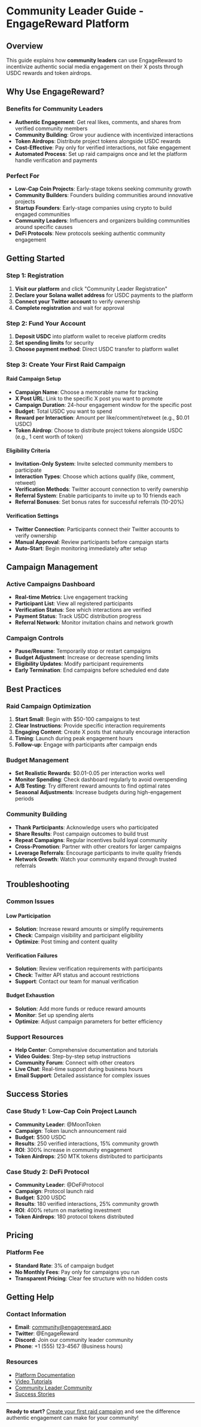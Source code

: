 # Community Leader Guide - EngageReward Platform

## Overview
This guide explains how **community leaders** can use EngageReward to incentivize authentic social media engagement on their X posts through USDC rewards and token airdrops.

## Why Use EngageReward?

### **Benefits for Community Leaders**
- **Authentic Engagement**: Get real likes, comments, and shares from verified community members
- **Community Building**: Grow your audience with incentivized interactions
- **Token Airdrops**: Distribute project tokens alongside USDC rewards
- **Cost-Effective**: Pay only for verified interactions, not fake engagement
- **Automated Process**: Set up raid campaigns once and let the platform handle verification and payments

### **Perfect For**
- **Low-Cap Coin Projects**: Early-stage tokens seeking community growth
- **Community Builders**: Founders building communities around innovative projects
- **Startup Founders**: Early-stage companies using crypto to build engaged communities
- **Community Leaders**: Influencers and organizers building communities around specific causes
- **DeFi Protocols**: New protocols seeking authentic community engagement

## Getting Started

### **Step 1: Registration**
1. **Visit our platform** and click "Community Leader Registration"
2. **Declare your Solana wallet address** for USDC payments to the platform
3. **Connect your Twitter account** to verify ownership
4. **Complete registration** and wait for approval

### **Step 2: Fund Your Account**
1. **Deposit USDC** into platform wallet to receive platform credits
2. **Set spending limits** for security
3. **Choose payment method**: Direct USDC transfer to platform wallet

### **Step 3: Create Your First Raid Campaign**

#### **Raid Campaign Setup**
- **Campaign Name**: Choose a memorable name for tracking
- **X Post URL**: Link to the specific X post you want to promote
- **Campaign Duration**: 24-hour engagement window for the specific post
- **Budget**: Total USDC you want to spend
- **Reward per Interaction**: Amount per like/comment/retweet (e.g., $0.01 USDC)
- **Token Airdrop**: Choose to distribute project tokens alongside USDC (e.g., 1 cent worth of token)

#### **Eligibility Criteria**
- **Invitation-Only System**: Invite selected community members to participate
- **Interaction Types**: Choose which actions qualify (like, comment, retweet)
- **Verification Methods**: Twitter account connection to verify ownership
- **Referral System**: Enable participants to invite up to 10 friends each
- **Referral Bonuses**: Set bonus rates for successful referrals (10-20%)

#### **Verification Settings**
- **Twitter Connection**: Participants connect their Twitter accounts to verify ownership
- **Manual Approval**: Review participants before campaign starts
- **Auto-Start**: Begin monitoring immediately after setup

## Campaign Management

### **Active Campaigns Dashboard**
- **Real-time Metrics**: Live engagement tracking
- **Participant List**: View all registered participants
- **Verification Status**: See which interactions are verified
- **Payment Status**: Track USDC distribution progress
- **Referral Network**: Monitor invitation chains and network growth

### **Campaign Controls**
- **Pause/Resume**: Temporarily stop or restart campaigns
- **Budget Adjustment**: Increase or decrease spending limits
- **Eligibility Updates**: Modify participant requirements
- **Early Termination**: End campaigns before scheduled end date

## Best Practices

### **Raid Campaign Optimization**
1. **Start Small**: Begin with $50-100 campaigns to test
2. **Clear Instructions**: Provide specific interaction requirements
3. **Engaging Content**: Create X posts that naturally encourage interaction
4. **Timing**: Launch during peak engagement hours
5. **Follow-up**: Engage with participants after campaign ends

### **Budget Management**
- **Set Realistic Rewards**: $0.01-0.05 per interaction works well
- **Monitor Spending**: Check dashboard regularly to avoid overspending
- **A/B Testing**: Try different reward amounts to find optimal rates
- **Seasonal Adjustments**: Increase budgets during high-engagement periods

### **Community Building**
- **Thank Participants**: Acknowledge users who participated
- **Share Results**: Post campaign outcomes to build trust
- **Repeat Campaigns**: Regular incentives build loyal community
- **Cross-Promotion**: Partner with other creators for larger campaigns
- **Leverage Referrals**: Encourage participants to invite quality friends
- **Network Growth**: Watch your community expand through trusted referrals



## Troubleshooting

### **Common Issues**

#### **Low Participation**
- **Solution**: Increase reward amounts or simplify requirements
- **Check**: Campaign visibility and participant eligibility
- **Optimize**: Post timing and content quality

#### **Verification Failures**
- **Solution**: Review verification requirements with participants
- **Check**: Twitter API status and account restrictions
- **Support**: Contact our team for manual verification

#### **Budget Exhaustion**
- **Solution**: Add more funds or reduce reward amounts
- **Monitor**: Set up spending alerts
- **Optimize**: Adjust campaign parameters for better efficiency

### **Support Resources**
- **Help Center**: Comprehensive documentation and tutorials
- **Video Guides**: Step-by-step setup instructions
- **Community Forum**: Connect with other creators
- **Live Chat**: Real-time support during business hours
- **Email Support**: Detailed assistance for complex issues

## Success Stories

### **Case Study 1: Low-Cap Coin Project Launch**
- **Community Leader**: @MoonToken
- **Campaign**: Token launch announcement raid
- **Budget**: $500 USDC
- **Results**: 250 verified interactions, 15% community growth
- **ROI**: 300% increase in community engagement
- **Token Airdrops**: 250 MTK tokens distributed to participants

### **Case Study 2: DeFi Protocol**
- **Community Leader**: @DeFiProtocol
- **Campaign**: Protocol launch raid
- **Budget**: $200 USDC
- **Results**: 180 verified interactions, 25% community growth
- **ROI**: 400% return on marketing investment
- **Token Airdrops**: 180 protocol tokens distributed

## Pricing

### **Platform Fee**
- **Standard Rate**: 3% of campaign budget
- **No Monthly Fees**: Pay only for campaigns you run
- **Transparent Pricing**: Clear fee structure with no hidden costs

## Getting Help

### **Contact Information**
- **Email**: community@engagereward.app
- **Twitter**: @EngageReward
- **Discord**: Join our community leader community
- **Phone**: +1 (555) 123-4567 (Business hours)

### **Resources**
- [Platform Documentation](https://docs.engagereward.app)
- [Video Tutorials](https://youtube.com/engagereward)
- [Community Leader Community](https://discord.gg/engagereward)
- [Success Stories](https://engagereward.app/success)

---

**Ready to start?** [Create your first raid campaign](https://app.engagereward.app/register) and see the difference authentic engagement can make for your community!
